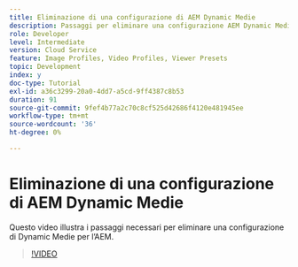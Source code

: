```yaml
---
title: Eliminazione di una configurazione di AEM Dynamic Medie
description: Passaggi per eliminare una configurazione AEM Dynamic Medie da AEM Assets.
role: Developer
level: Intermediate
version: Cloud Service
feature: Image Profiles, Video Profiles, Viewer Presets
topic: Development
index: y
doc-type: Tutorial
exl-id: a36c3299-20a0-4dd7-a5cd-9ff4387c8b53
duration: 91
source-git-commit: 9fef4b77a2c70c8cf525d42686f4120e481945ee
workflow-type: tm+mt
source-wordcount: '36'
ht-degree: 0%

---
```


# Eliminazione di una configurazione di AEM Dynamic Medie

Questo video illustra i passaggi necessari per eliminare una configurazione di Dynamic Medie per l’AEM.

>[!VIDEO](https://video.tv.adobe.com/v/335363?quality=12&learn=on)
